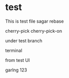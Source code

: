 # test
This is test file
sagar
rebase

cherry-pick
cherry-pick-on

under test branch

terminal

from test UI









garlng
123
